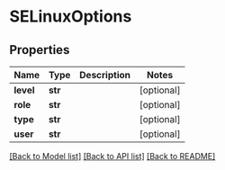 # SELinuxOptions

## Properties
Name | Type | Description | Notes
------------ | ------------- | ------------- | -------------
**level** | **str** |  | [optional] 
**role** | **str** |  | [optional] 
**type** | **str** |  | [optional] 
**user** | **str** |  | [optional] 

[[Back to Model list]](../README.md#documentation-for-models) [[Back to API list]](../README.md#documentation-for-api-endpoints) [[Back to README]](../README.md)


